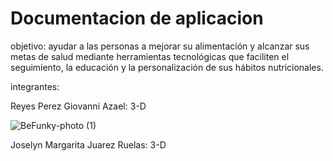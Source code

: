 # Documentacion de aplicacion
objetivo:
ayudar a las personas a mejorar su alimentación y alcanzar sus metas de salud mediante herramientas tecnológicas que faciliten el seguimiento, la educación y la personalización de sus hábitos nutricionales.

integrantes:

Reyes Perez Giovanni Azael:
3-D

![BeFunky-photo (1)](https://github.com/user-attachments/assets/aef29f44-f833-49d7-a1bf-1fad6896d9aa)

Joselyn Margarita Juarez Ruelas:
3-D

























